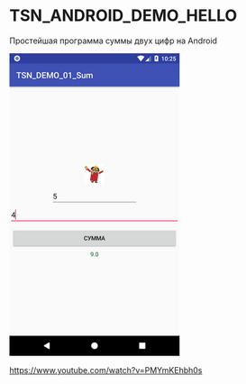 # TSN_ANDROID_DEMO_HELLO
Простейшая программа суммы двух цифр на Android

![Screenshot](screenshot.png)

https://www.youtube.com/watch?v=PMYmKEhbh0s
